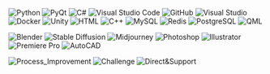 ![Python](https://img.shields.io/badge/Python-0969da?style=flat-square&logo=python&logoColor=white) ![PyQt](https://img.shields.io/badge/PyQt-0969da?style=flat-square&logo=python&logoColor=white) ![C#](https://img.shields.io/badge/C%23-0969da?style=flat-square&logo=csharp&logoColor=white) ![Visual Studio Code](https://img.shields.io/badge/VS%20Code-0969da?style=flat-square&logo=visualstudiocode&logoColor=white) ![GitHub](https://img.shields.io/badge/GitHub-0969da?style=flat-square&logo=github&logoColor=white) ![Visual Studio](https://img.shields.io/badge/Visual%20Studio-6298F6?style=flat-square&logo=visualstudio&logoColor=white) ![Docker](https://img.shields.io/badge/Docker-6298F6?style=flat-square&logo=docker&logoColor=white) ![Unity](https://img.shields.io/badge/Unity-6298F6?style=flat-square&logo=unity&logoColor=white) ![HTML](https://img.shields.io/badge/HTML-6298F6?style=flat-square&logo=html5&logoColor=white) ![C++](https://img.shields.io/badge/C%2B%2B-6298F6?style=flat-square&logo=c%2B%2B&logoColor=white) ![MySQL](https://img.shields.io/badge/MySQL-6298F6?style=flat-square&logo=mysql&logoColor=white) ![Redis](https://img.shields.io/badge/Redis-6298F6?style=flat-square&logo=redis&logoColor=white) ![PostgreSQL](https://img.shields.io/badge/PostgreSQL-6298F6?style=flat-square&logo=postgresql&logoColor=white) ![QML](https://img.shields.io/badge/QML-6298F6?style=flat-square&logo=qml&logoColor=white)

![Blender](https://img.shields.io/badge/Blender-7B51BA?style=flat-square&logo=blender&logoColor=white) ![Stable Diffusion](https://img.shields.io/badge/StableDiffusion-918EDB?style=flat-square&logo=stable-diffusion&logoColor=white) ![Midjourney](https://img.shields.io/badge/Midjourney-918EDB?style=flat-square) ![Photoshop](https://img.shields.io/badge/Photoshop-918EDB?style=flat-square&logo=adobephotoshop&logoColor=white) ![Illustrator](https://img.shields.io/badge/Illustrator-918EDB?style=flat-square&logo=adobeillustrator&logoColor=white) ![Premiere Pro](https://img.shields.io/badge/Premiere_Pro-918EDB?style=flat-square&logo=adobepremierepro&logoColor=white) ![AutoCAD](https://img.shields.io/badge/AutoCAD-918EDB?style=flat-square&logo=autocad&logoColor=white) 



![Process_Improvement](https://img.shields.io/badge/Process%20Improvement%20-444444?style=flat-square) ![Challenge](https://img.shields.io/badge/Challenge-444444?style=flat-square) ![Direct&Support](https://img.shields.io/badge/Support%20&%20Direct%20-444444?style=flat-square) 

<!--
**aoiupen/aoiupen** is a  _special_ ✨ repository because its `README.md` (this file) appears on your GitHub profile.
👋✨
Here are some ideas to get you started:

- 🔭 I’m currently working on ...
- 🌱 I’m currently learning ...
- 👯 I’m looking to collaborate on ...
- 🤔 I’m looking for help with ...
- 💬 Ask me about ...
- 📫 How to reach me: ...
- 😄 Pronouns: ...
- ⚡ Fun fact: ...
-->
